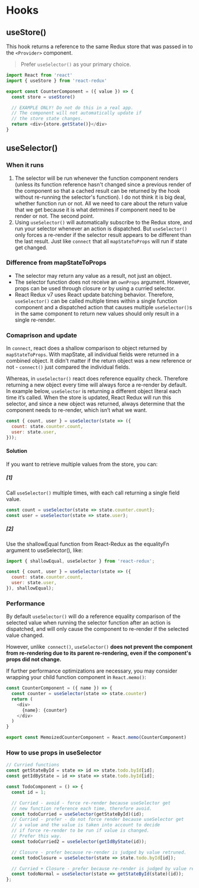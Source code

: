 # Hooks

## useStore()

This hook returns a reference to the same Redux store that was passed in to the `<Provider>` component.

> Prefer `useSelector()` as your primary choice.

```js
import React from 'react'
import { useStore } from 'react-redux'

export const CounterComponent = ({ value }) => {
  const store = useStore()

  // EXAMPLE ONLY! Do not do this in a real app.
  // The component will not automatically update if
  // the store state changes.
  return <div>{store.getState()}</div>
}
```

## useSelector()

### When it runs
1. The selector will be run whenever the function component renders (unless its function reference hasn't changed since a previous render of the component so that a cached result can be returned by the hook without re-running the selector's function). I do not think it is big deal, whether function run or not. All we need to care about the return value that we get because it is what detrmines if component need to be render or not. The second point.
2. Using `useSelector()` will automatically subscribe to the Redux store, and run your selector whenever an action is dispatched. But `useSelector()` only forces a re-render if the selector result appears to be different than the last result. Just like `connect` that all `mapStateToProps` will run if state get changed.

### Difference from mapStateToProps
- The selector may return any value as a result, not just an object.
- The selector function does not receive an `ownProps` argument. However, props can be used through closure or by using a curried selector.
- React Redux v7 uses React update batching behavior. Therefore, `useSelector()` can be called multiple times within a single function component and a dispatched action that causes multiple `useSelector()`s in the same component to return new values should only result in a single re-render.

### Comaprison and update

In `connect`, react does a shallow comparison to object returned by `mapStateToProps`. With mapState, all individual fields were returned in a combined object. It didn't matter if the return object was a new reference or not - `connect()` just compared the individual fields.

Whereas, in `useSelector()` react does reference equality check. Therefore returning a new object every time will always force a re-render by default. In example below, `useSelector` is returning a different object literal each time it’s called. When the store is updated, React Redux will run this selector, and since a new object was returned, always determine that the component needs to re-render, which isn’t what we want.

```js
const { count, user } = useSelector(state => ({
  count: state.counter.count,
  user: state.user,
}));
```

#### Solution

If you want to retrieve multiple values from the store, you can:

##### [1]

Call `useSelector()` multiple times, with each call returning a single field value.

```js
const count = useSelector(state => state.counter.count);
const user = useSelector(state => state.user);
```

##### [2]

Use the shallowEqual function from React-Redux as the equalityFn argument to useSelector(), like:

```js
import { shallowEqual, useSelector } from 'react-redux';

const { count, user } = useSelector(state => ({
  count: state.counter.count,
  user: state.user,
}), shallowEqual);
```

### Performance

By default `useSelector()` will do a reference equality comparison of the selected value when running the selector function after an action is dispatched, and will only cause the component to re-render if the selected value changed.

However, unlike` connect()`, `useSelector()` **does not prevent the component from re-rendering due to its parent re-rendering, even if the component's props did not change.**

If further performance optimizations are necessary, you may consider wrapping your child function component in `React.memo()`:

```js
const CounterComponent = ({ name }) => {
  const counter = useSelector(state => state.counter)
  return (
    <div>
      {name}: {counter}
    </div>
  )
}

export const MemoizedCounterComponent = React.memo(CounterComponent)
```

### How to use props in useSelector

```js
// Curried functions
const getStateById = state => id => state.todo.byId[id];
const getIdByState = id => state => state.todo.byId[id];

const TodoComponent = () => {
  const id = 1;

  // Curried - avoid - force re-render because useSelector get
  // new function reference each time, therefore avoid.
  const todoCurried = useSelector(getStateById)(id);
  // Curried - prefer - do not force render because useSelector get
  // a value and the value is taken into account to decide
  // if force re-render to be run if value is changed.
  // Prefer this way.
  const todoCurried2 = useSelector(getIdByState(id));

  // Closure - prefer because re-render is judged by value retruned.
  const todoClosure = useSelector(state => state.todo.byId[id]);

  // Curried + Closure - prefer because re-render is judged by value retruned.
  const todoNormal = useSelector(state => getStateById(state)(id));
};
```
